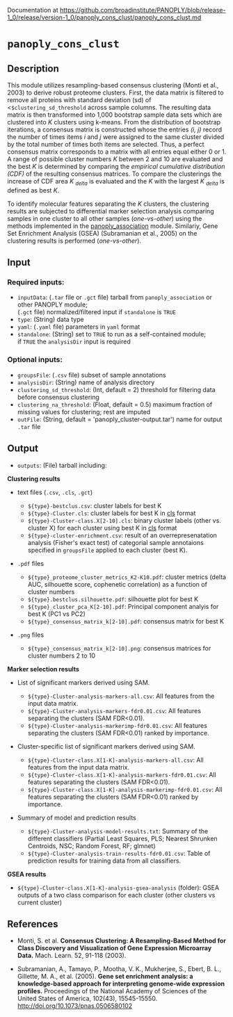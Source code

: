 Documentation at https://github.com/broadinstitute/PANOPLY/blob/release-1_0/release/version-1_0/panoply_cons_clust/panoply_cons_clust.md

# ```panoply_cons_clust```

## Description

This module utilizes resampling-based consensus clustering (Monti et al., 2003) to derive robust proteome clusters. First, the data matrix is filtered to remove all proteins with standard deviation (sd) of <`$clustering_sd_threshold` across sample columns. The resulting data matrix is then transformed into 1,000 bootstrap sample data sets which are clustered into *K* clusters using k-means. From the distribution of bootstrap iterations, a consensus matrix is constructed whose the entries _(i, j)_  record the number of times items _i_ and _j_ were assigned to the same cluster divided by the total number of times both items are selected. Thus, a perfect consensus matrix corresponds to a matrix with all entries equal either 0 or 1. A range of possible cluster numbers *K* between 2 and 10 are evaluated and the best *K* is determined by comparing the *empirical cumulative distribution (CDF)* of the resulting consensus matrices. To compare the clusterings the increase of CDF area *K <sub>delta</sub>* is evaluated and the *K* with the largest *K <sub>delta</sub>* is defined as best *K*.

To identify molecular features separating the *K* clusters, the clustering results are subjected to differential marker selection analysis comparing samples in one cluster to all other samples (*one-vs-other*) using the methods implemented in the [panoply_association](https://github.com/broadinstitute/PANOPLY/wiki/Analysis-Modules%3A-panoply_association) module. Similariy, Gene Set Enrichment Analysis (GSEA) (Subramanian et al., 2005) on the clustering results is performed (*one-vs-other*).

## Input

### Required inputs:

* ```inputData```: (`.tar` file or `.gct` file) tarball from ```panoply_association``` or other PANOPLY module;\
(`.gct` file) normalized/filtered input if ```standalone``` is ```TRUE```
* ```type```: (String) data type
* ```yaml```: (`.yaml` file) parameters in `yaml` format
* ```standalone```: (String) set to ```TRUE``` to run as a self-contained module;\
if ```TRUE``` the ```analysisDir``` input is required

### Optional inputs:

* ```groupsFile```: (`.csv` file) subset of sample annotations
* ```analysisDir```: (String) name of analysis directory
* ```clustering_sd_threshold```: (Int, default = 2) threshold for filtering data before consensus clustering 
* ```clustering_na_threshold```: (Float, default = 0.5) maximum fraction of missing values for clustering; rest are imputed
* ```outFile```: (String, default = 'panoply_cluster-output.tar') name for output `.tar` file

## Output

* ```outputs```: (File) tarball including:


**Clustering results**

* text files (`.csv`, `.cls`, `.gct`)
  * `${type}-bestclus.csv`: cluster labels for best K
  * `${type}-Cluster.cls`: cluster labels for best K in [cls](https://software.broadinstitute.org/cancer/software/gsea/wiki/index.php/Data_formats#CLS:_Categorical_.28e.g_tumor_vs_normal.29_class_file_format_.28.2A.cls.29) format
  * `${type}-Cluster-class.X[2-10].cls`: binary cluster labels (other vs. cluster X) for each cluster using best K in [cls](https://software.broadinstitute.org/cancer/software/gsea/wiki/index.php/Data_formats#CLS:_Categorical_.28e.g_tumor_vs_normal.29_class_file_format_.28.2A.cls.29) format
  * `${type}-cluster-enrichment.csv`: result of an overrepresenatation analysis (Fisher's exact test) of categorial sample annotaions specified in ```groupsFile``` applied to each cluster (best K).
 
* `.pdf` files
  * `${type}_proteome_cluster_metrics_K2-K10.pdf`: cluster metrics (delta AUC, silhouette score, cophenetic correlation) as a function of cluster numbers 
  * `${type}.bestclus.silhouette.pdf`: silhouette plot for best K
  * `${type}_cluster_pca_K[2-10].pdf`: Principal component analyis for best K (PC1 vs PC2)
  * `${type}_consensus_matrix_k[2-10].pdf`: consensus matrix for best K
  
* `.png` files
	* `${type}_consensus_matrix_k[2-10].png`: consensus matrices for cluster numbers 2 to 10

 
**Marker selection results**

* List of significant markers derived using SAM.
  * `${type}-Cluster-analysis-markers-all.csv`: All features from the input data matrix.
  * `${type}-Cluster-analysis-markers-fdr0.01.csv`: All features separating the clusters (SAM FDR<0.01).
  * `${type}-Cluster-analysis-markerimp-fdr0.01.csv`: All features separating the clusters (SAM FDR<0.01) ranked by importance.


* Cluster-specific list of significant markers derived using SAM.
  * `${type}-Cluster-class.X[1-K]-analysis-markers-all.csv`: All features from the input data matrix.
  * `${type}-Cluster-class.X[1-K]-analysis-markers-fdr0.01.csv`: All features separating the clusters (SAM FDR<0.01).
  * `${type}-Cluster-class.X[1-K]-analysis-markerimp-fdr0.01.csv`: All features separating the clusters (SAM FDR<0.01) ranked by importance.


* Summary of model and prediction results
  * `${type}-Cluster-analysis-model-results.txt`: Summary of the different classifiers (Partial Least Squares, PLS; Nearest Shrunken Centroids, NSC; Random Forest, RF; glmnet)
  * `${type}-Cluster-analysis-train-results-fdr0.01.csv`: Table of prediction results for training data from all classifiers.

**GSEA results** 

* `${type}-Cluster-class.X[1-K]-analysis-gsea-analysis` (folder): GSEA outputs of a two class comparison for each cluster (other clusters vs current cluster)

## References

* Monti, S. et al. **Consensus Clustering: A Resampling-Based Method for Class Discovery and Visualization of Gene Expression Microarray Data.** Mach. Learn. 52, 91-118 (2003).

* Subramanian, A., Tamayo, P., Mootha, V. K., Mukherjee, S., Ebert, B. L., Gillette, M. A., et al. (2005).
   **Gene set enrichment analysis: a knowledge-based approach for interpreting genome-wide expression profiles.**
  Proceedings of the National Academy of Sciences of the United States of America, 102(43), 15545-15550. http://doi.org/10.1073/pnas.0506580102

	